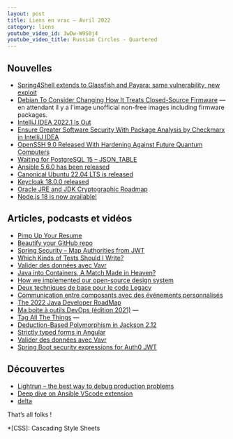 ```yaml
---
layout: post
title: Liens en vrac — Avril 2022
category: liens
youtube_video_id: 3wDw-W9S0j4
youtube_video_title: Russian Circles - Quartered
---
```


## Nouvelles

- [Spring4Shell extends to Glassfish and Payara: same vulnerability, new exploit](https://snyk.io/blog/spring4shell-rce-vulnerability-glassfish-payara/)
- [Debian To Consider Changing How It Treats Closed-Source Firmware](https://www.phoronix.com/scan.php?page=news_item&px=Debian-Considering-Firmware)
  — en attendant il y a l'image unofficial non-free images including firmware packages.
- [IntelliJ IDEA 2022.1 Is Out](https://blog.jetbrains.com/idea/2022/04/intellij-idea-2022-1/)
- [Ensure Greater Software Security With Package Analysis by Checkmarx in IntelliJ IDEA](https://blog.jetbrains.com/idea/2022/04/ensure-greater-software-security-with-package-analysis-by-checkmarx-in-intellij-idea/)
- [OpenSSH 9.0 Released With Hardening Against Future Quantum Computers](https://www.phoronix.com/scan.php?page=news_item&px=OpenSSH-9.0-Released)
- [Waiting for PostgreSQL 15 – JSON_TABLE](https://www.depesz.com/2022/04/06/waiting-for-postgresql-15-json_table/)
- [Ansible 5.6.0 has been released](https://www.mail-archive.com/ansible-project@googlegroups.com/msg60260.html)
- [Canonical Ubuntu 22.04 LTS is released](https://ubuntu.com/blog/ubuntu-22-04-lts-released)
- [Keycloak 18.0.0 released](https://www.keycloak.org/2022/04/keycloak-1800-released)
- [Oracle JRE and JDK Cryptographic Roadmap](https://www.java.com/en/jre-jdk-cryptoroadmap.html)
- [Node.js 18 is now available!](https://nodejs.org/en/blog/announcements/v18-release-announce/)

## Articles, podcasts et vidéos

- [Pimp Up Your Resume](https://www.yegor256.com/2016/03/08/pimp-up-your-resume.html)
- [Beautify your GitHub repo](https://blog.frankel.ch/beautify-github-repo/)
- [Spring Security – Map Authorities from JWT](https://www.baeldung.com/spring-security-map-authorities-jwt)
- [Which Kinds of Tests Should I Write?](https://blog.thecodewhisperer.com/permalink/which-kinds-of-tests-should-i-write)
- [Valider des données avec Vavr](https://blog.ippon.fr/2022/04/15/valider-des-donnees-avec-vavr/)
- [Java into Containers, A Match Made in Heaven?](https://inside.java/2022/04/06/java-in-containers/)
- [How we implemented our open-source design system](https://medium.com/wttj-tech/how-we-implemented-our-open-source-design-system-8811799dee05)
- [Deux techniques de base pour le code Legacy](https://blog.octo.com/deux-techniques-de-base-pour-le-code-legacy/)
- [Communication entre composants avec des événements personnalisés](https://blog.eleven-labs.com/fr/communication-entre-composants-avec-des-evenements-personnalises/)
- [The 2022 Java Developer RoadMap](https://javarevisited.blogspot.com/2019/10/the-java-developer-roadmap.html)
- [Ma boite à outils DevOps (édition 2021)](https://www.damyr.fr/posts/boite-a-outil-devops-2021/)
  —
- [Tag All The Things](https://www.databasesoup.com/2015/01/tag-all-things-part-3.html)
  —
- [Deduction-Based Polymorphism in Jackson 2.12](https://www.baeldung.com/jackson-deduction-based-polymorphism)
- [Strictly typed forms in Angular](https://blog.ninja-squad.com/2022/04/21/strictly-typed-forms-angular/)
- [Valider des données avec Vavr](https://blog.ippon.fr/2022/04/15/valider-des-donnees-avec-vavr/)
- [Spring Boot security expressions for Auth0 JWT](https://www.ivarprudnikov.com/spring-boot-security-expressions-for-auth0-jwt/)

## Découvertes

- [Lightrun – the best way to debug production problems](https://vladmihalcea.com/lightrun-debug-production-problems/)
- [Deep dive on Ansible VScode extension](https://www.ansible.com/blog/deep-dive-on-ansible-vscode-extension)
- [delta](https://github.com/dandavison/delta)

That’s all folks !

*[CSS]: Cascading Style Sheets
